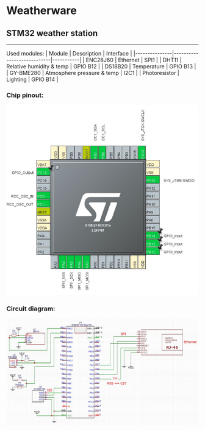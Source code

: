 # Weatherware

## STM32 weather station

**********************************************************

Used modules:
| Module        | Description 			      	 | Interface |
|---------------|----------------------------|-----------|
| ENC28J60      | Ethernet                   | SPI1		   |
| DHT11         | Relative humidity & temp   | GPIO B12	 |
| DS18B20       | Temperature 				       | GPIO B13	 |
| GY-BME280     | Atmosphere pressure & temp | I2C1		   |
| Photoresistor | Lighting				           | GPIO B14  |

### Chip pinout:
![Chip pinout image](docs/chip.jpg)

### Circuit diagram:
![Circuit image](docs/circuit.jpg)

